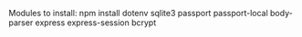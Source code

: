 Modules to install:
npm install dotenv sqlite3 passport passport-local body-parser express express-session bcrypt